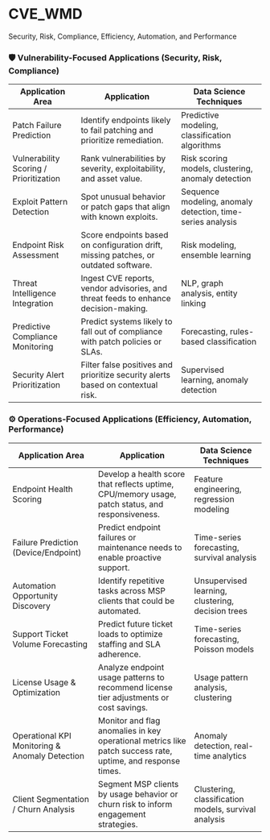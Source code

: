 # CVE_WMD
Security, Risk, Compliance, Efficiency, Automation, and Performance

### 🛡️ Vulnerability-Focused Applications (Security, Risk, Compliance)

| Application Area                    | Application                                                               | Data Science Techniques                      |
|------------------------------------|---------------------------------------------------------------------------------------------|------------------------------------------------------------|
| Patch Failure Prediction           | Identify endpoints likely to fail patching and prioritize remediation.                      | Predictive modeling, classification algorithms             |
| Vulnerability Scoring / Prioritization | Rank vulnerabilities by severity, exploitability, and asset value.                        | Risk scoring models, clustering, anomaly detection         |
| Exploit Pattern Detection          | Spot unusual behavior or patch gaps that align with known exploits.                         | Sequence modeling, anomaly detection, time-series analysis |
| Endpoint Risk Assessment           | Score endpoints based on configuration drift, missing patches, or outdated software.        | Risk modeling, ensemble learning                           |
| Threat Intelligence Integration    | Ingest CVE reports, vendor advisories, and threat feeds to enhance decision-making.         | NLP, graph analysis, entity linking                        |
| Predictive Compliance Monitoring   | Predict systems likely to fall out of compliance with patch policies or SLAs.               | Forecasting, rules-based classification                    |
| Security Alert Prioritization     | Filter false positives and prioritize security alerts based on contextual risk.             | Supervised learning, anomaly detection                     |


### ⚙️ Operations-Focused Applications (Efficiency, Automation, Performance)

| Application Area                      | Application                                                                | Data Science Techniques                   |
|--------------------------------------|---------------------------------------------------------------------------------------------|------------------------------------------------------------|
| Endpoint Health Scoring              | Develop a health score that reflects uptime, CPU/memory usage, patch status, and responsiveness. | Feature engineering, regression modeling                   |
| Failure Prediction (Device/Endpoint) | Predict endpoint failures or maintenance needs to enable proactive support.                 | Time-series forecasting, survival analysis                 |
| Automation Opportunity Discovery     | Identify repetitive tasks across MSP clients that could be automated.                       | Unsupervised learning, clustering, decision trees          |
| Support Ticket Volume Forecasting    | Predict future ticket loads to optimize staffing and SLA adherence.                         | Time-series forecasting, Poisson models                    |
| License Usage & Optimization         | Analyze endpoint usage patterns to recommend license tier adjustments or cost savings.      | Usage pattern analysis, clustering                         |
| Operational KPI Monitoring & Anomaly Detection | Monitor and flag anomalies in key operational metrics like patch success rate, uptime, and response times. | Anomaly detection, real-time analytics                     |
| Client Segmentation / Churn Analysis | Segment MSP clients by usage behavior or churn risk to inform engagement strategies.        | Clustering, classification models, survival analysis       |
